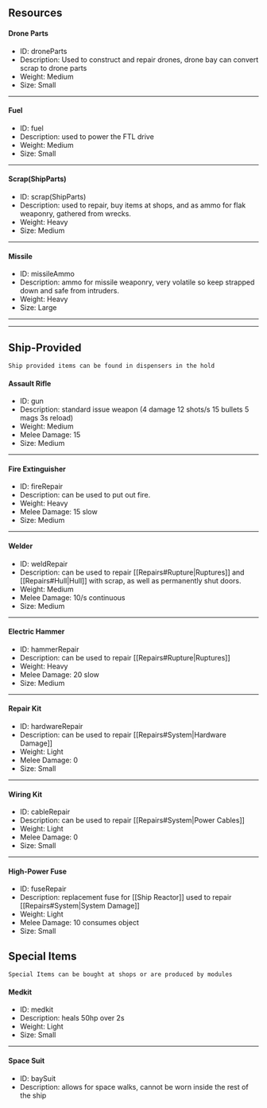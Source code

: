 ## Resources
#### Drone Parts
- ID: droneParts
- Description: Used to construct and repair drones, drone bay can convert scrap to drone parts
- Weight: Medium
- Size: Small

-------------
#### Fuel
- ID: fuel
- Description: used to power the FTL drive
- Weight: Medium
- Size: Small

-------------
#### Scrap(ShipParts)
- ID: scrap(ShipParts)
- Description: used to repair, buy items at shops, and as ammo for flak weaponry, gathered from wrecks. 
- Weight: Heavy
- Size: Medium

--------
#### Missile
- ID: missileAmmo
- Description: ammo for missile weaponry, very volatile so keep strapped down and safe from intruders.
- Weight: Heavy
- Size: Large

----------------
-----------
## Ship-Provided
	Ship provided items can be found in dispensers in the hold

#### Assault Rifle
- ID: gun
- Description: standard issue weapon (4 damage 12 shots/s 15 bullets 5 mags 3s reload)
- Weight: Medium 
- Melee Damage: 15
- Size: Medium

-------------
#### Fire Extinguisher
- ID: fireRepair 
- Description: can be used to put out fire.
- Weight: Heavy
- Melee Damage: 15 slow 
- Size: Medium

------------
#### Welder
- ID: weldRepair
- Description: can be used to repair [[Repairs#Rupture|Ruptures]] and [[Repairs#Hull|Hull]] with scrap, as well as permanently shut doors.
- Weight: Medium 
- Melee Damage: 10/s continuous 
- Size: Medium

------------
#### Electric Hammer
- ID: hammerRepair 
- Description: can be used to repair [[Repairs#Rupture|Ruptures]]
- Weight: Heavy
- Melee Damage: 20 slow
- Size: Medium

--------------
#### Repair Kit
- ID: hardwareRepair
- Description: can be used to repair [[Repairs#System|Hardware Damage]]
- Weight: Light
- Melee Damage: 0
- Size: Small

----------
#### Wiring Kit
- ID: cableRepair
- Description: can be used to repair [[Repairs#System|Power Cables]]
- Weight: Light
- Melee Damage: 0 
- Size: Small

--------
#### High-Power Fuse
- ID: fuseRepair 
- Description: replacement fuse for [[Ship Reactor]] used to repair [[Repairs#System|System Damage]]
- Weight: Light
- Melee Damage: 10 consumes object
- Size: Small


## Special Items
	Special Items can be bought at shops or are produced by modules

#### Medkit
- ID: medkit
- Description: heals 50hp over 2s
- Weight: Light 
- Size: Small

----------
#### Space Suit
- ID: baySuit
- Description: allows for space walks, cannot be worn inside the rest of the ship
